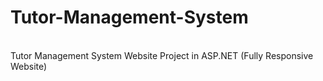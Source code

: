 # Tutor-Management-System
<br>
Tutor Management System Website Project in ASP.NET (Fully Responsive Website)

